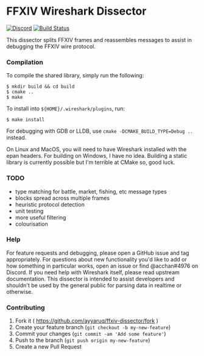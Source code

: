 # FFXIV Wireshark Dissector

[![Discord](https://img.shields.io/badge/discord-dev%40thebalance-blue.svg)](https://discord.gg/wbtVth5) [![Build Status](https://travis-ci.org/ayyaruq/ffxiv-dissector.svg?branch=master)](https://travis-ci.org/ayyaruq/ffxiv-dissector)

This dissector splits FFXIV frames and reassembles messages to assist in
debugging the FFXIV wire protocol.


### Compilation

To compile the shared library, simply run the following:

    $ mkdir build && cd build
    $ cmake ..
    $ make

To install into `${HOME}/.wireshark/plugins`, run:

    $ make install

For debugging with GDB or LLDB, use `cmake -DCMAKE_BUILD_TYPE=Debug ..` instead.

On Linux and MacOS, you will need to have Wireshark installed with the epan
headers. For building on Windows, I have no idea. Building a static library
is currently possible but I'm terrible at CMake so, good luck.


### TODO

* type matching for battle, market, fishing, etc message types
* blocks spread across multiple frames
* heuristic protocol detection
* unit testing
* more useful filtering
* colourisation


### Help

For feature requests and debugging, please open a GitHub issue and tag
appropriately. For questions about new functionality you'd like to add
or how something in particular works, open an issue or find @acchan#4976
on Discord. If you need help with Wireshark itself, please read upstream
documentation. This dissector is intended to assist developers and shouldn't
be used by the general public for parsing data in realtime or otherwise.


### Contributing

1. Fork it ( https://github.com/ayyaruq/ffxiv-dissector/fork )
2. Create your feature branch (`git checkout -b my-new-feature`)
3. Commit your changes (`git commit -am 'Add some feature'`)
4. Push to the branch (`git push origin my-new-feature`)
5. Create a new Pull Request
